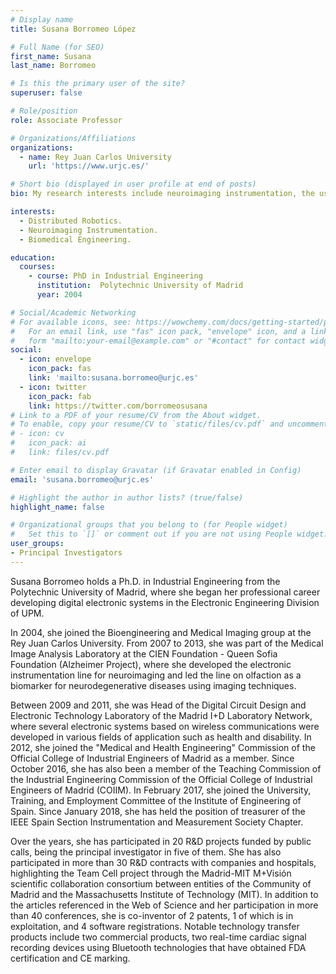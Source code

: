 ```yaml
---
# Display name
title: Susana Borromeo López

# Full Name (for SEO)
first_name: Susana
last_name: Borromeo

# Is this the primary user of the site?
superuser: false

# Role/position
role: Associate Professor

# Organizations/Affiliations
organizations:
  - name: Rey Juan Carlos University
    url: 'https://www.urjc.es/'

# Short bio (displayed in user profile at end of posts)
bio: My research interests include neuroimaging instrumentation, the use of olfaction as a biomarker for neurodegenerative diseases, and the development of digital electronic systems. I have extensive experience leading R&D projects in collaboration with prestigious institutions like the Massachusetts Institute of Technology (MIT) and have contributed to numerous scientific publications and patents.

interests:
  - Distributed Robotics.
  - Neuroimaging Instrumentation.
  - Biomedical Engineering.

education:
  courses:
    - course: PhD in Industrial Engineering
      institution:  Polytechnic University of Madrid
      year: 2004

# Social/Academic Networking
# For available icons, see: https://wowchemy.com/docs/getting-started/page-builder/#icons
#   For an email link, use "fas" icon pack, "envelope" icon, and a link in the
#   form "mailto:your-email@example.com" or "#contact" for contact widget.
social:
  - icon: envelope
    icon_pack: fas
    link: 'mailto:susana.borromeo@urjc.es'
  - icon: twitter
    icon_pack: fab
    link: https://twitter.com/borromeosusana
# Link to a PDF of your resume/CV from the About widget.
# To enable, copy your resume/CV to `static/files/cv.pdf` and uncomment the lines below.
# - icon: cv
#   icon_pack: ai
#   link: files/cv.pdf

# Enter email to display Gravatar (if Gravatar enabled in Config)
email: 'susana.borromeo@urjc.es'

# Highlight the author in author lists? (true/false)
highlight_name: false

# Organizational groups that you belong to (for People widget)
#   Set this to `[]` or comment out if you are not using People widget.
user_groups:
- Principal Investigators
---
```


Susana Borromeo holds a Ph.D. in Industrial Engineering from the Polytechnic University of Madrid, where she began her professional career developing digital electronic systems in the Electronic Engineering Division of UPM.

In 2004, she joined the Bioengineering and Medical Imaging group at the Rey Juan Carlos University. From 2007 to 2013, she was part of the Medical Image Analysis Laboratory at the CIEN Foundation - Queen Sofia Foundation (Alzheimer Project), where she developed the electronic instrumentation line for neuroimaging and led the line on olfaction as a biomarker for neurodegenerative diseases using imaging techniques.

Between 2009 and 2011, she was Head of the Digital Circuit Design and Electronic Technology Laboratory of the Madrid I+D Laboratory Network, where several electronic systems based on wireless communications were developed in various fields of application such as health and disability. In 2012, she joined the "Medical and Health Engineering" Commission of the Official College of Industrial Engineers of Madrid as a member. Since October 2016, she has also been a member of the Teaching Commission of the Industrial Engineering Commission of the Official College of Industrial Engineers of Madrid (COIIM). In February 2017, she joined the University, Training, and Employment Committee of the Institute of Engineering of Spain. Since January 2018, she has held the position of treasurer of the IEEE Spain Section Instrumentation and Measurement Society Chapter.

Over the years, she has participated in 20 R&D projects funded by public calls, being the principal investigator in five of them. She has also participated in more than 30 R&D contracts with companies and hospitals, highlighting the Team Cell project through the Madrid-MIT M+Visión scientific collaboration consortium between entities of the Community of Madrid and the Massachusetts Institute of Technology (MIT). In addition to the articles referenced in the Web of Science and her participation in more than 40 conferences, she is co-inventor of 2 patents, 1 of which is in exploitation, and 4 software registrations. Notable technology transfer products include two commercial products, two real-time cardiac signal recording devices using Bluetooth technologies that have obtained FDA certification and CE marking.
